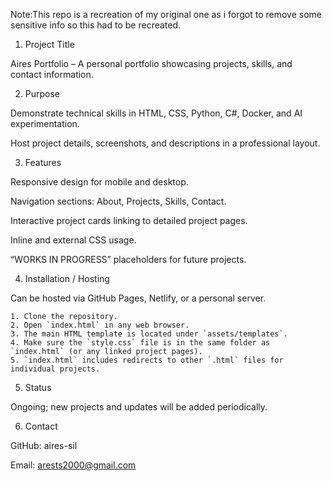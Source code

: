 Note:This repo is a recreation of my original one as i forgot to remove some sensitive info so this had to be recreated.
1. Project Title

Aires Portfolio – A personal portfolio showcasing projects, skills, and contact information.

2. Purpose

Demonstrate technical skills in HTML, CSS, Python, C#, Docker, and AI experimentation.

Host project details, screenshots, and descriptions in a professional layout.

3. Features

Responsive design for mobile and desktop.

Navigation sections: About, Projects, Skills, Contact.

Interactive project cards linking to detailed project pages.

Inline and external CSS usage.

“WORKS IN PROGRESS” placeholders for future projects.

4. Installation / Hosting

Can be hosted via GitHub Pages, Netlify, or a personal server.

    1. Clone the repository.  
    2. Open `index.html` in any web browser.  
    3. The main HTML template is located under `assets/templates`.  
    4. Make sure the `style.css` file is in the same folder as `index.html` (or any linked project pages).  
    5. `index.html` includes redirects to other `.html` files for individual projects.  

5. Status

Ongoing; new projects and updates will be added periodically.

6. Contact

GitHub: aires-sil

Email: arests2000@gmail.com
